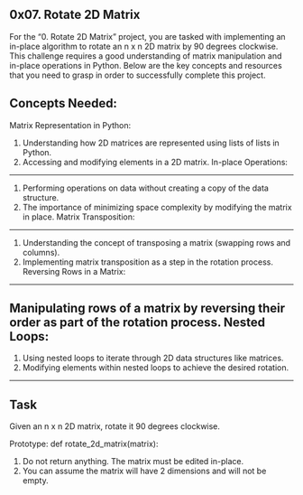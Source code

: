 0x07. Rotate 2D Matrix
----------------------------------------------
For the “0. Rotate 2D Matrix” project, you are tasked with implementing an in-place algorithm to rotate an n x n 2D matrix by 90 degrees clockwise. This challenge requires a good understanding of matrix manipulation and in-place operations in Python. Below are the key concepts and resources that you need to grasp in order to successfully complete this project.

Concepts Needed:
-----------------------------------------------------------------------------------
Matrix Representation in Python:

1. Understanding how 2D matrices are represented using lists of lists in Python.
2. Accessing and modifying elements in a 2D matrix.
In-place Operations:
-------------------------------------------------------------------------------------

1. Performing operations on data without creating a copy of the data structure.
2. The importance of minimizing space complexity by modifying the matrix in place.
Matrix Transposition:
---------------------------------------------------------------------------------------
1. Understanding the concept of transposing a matrix (swapping rows and columns).
2. Implementing matrix transposition as a step in the rotation process.
Reversing Rows in a Matrix:
-----------------------------------------------------------------------------------------

Manipulating rows of a matrix by reversing their order as part of the rotation process.
Nested Loops:
--------------------------------------------------------------------------------------------
1. Using nested loops to iterate through 2D data structures like matrices.
2. Modifying elements within nested loops to achieve the desired rotation.
--------------------------------------------------------------------------------------------
Task
--------------------------------------------------------------------------------------------
Given an n x n 2D matrix, rotate it 90 degrees clockwise.

Prototype: def rotate_2d_matrix(matrix):
1. Do not return anything. The matrix must be edited in-place.
2. You can assume the matrix will have 2 dimensions and will not be empty.
